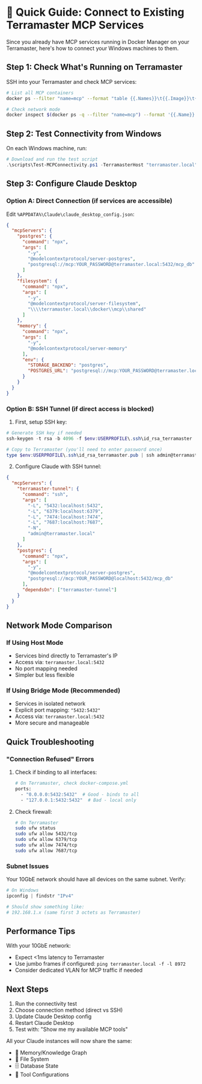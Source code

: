 # 🔌 Quick Guide: Connect to Existing Terramaster MCP Services

Since you already have MCP services running in Docker Manager on your Terramaster, here's how to connect your Windows machines to them.

## Step 1: Check What's Running on Terramaster

SSH into your Terramaster and check MCP services:
```bash
# List all MCP containers
docker ps --filter "name=mcp" --format "table {{.Names}}\t{{.Image}}\t{{.Ports}}"

# Check network mode
docker inspect $(docker ps -q --filter "name=mcp") --format '{{.Name}}: {{.HostConfig.NetworkMode}}'
```

## Step 2: Test Connectivity from Windows

On each Windows machine, run:
```powershell
# Download and run the test script
.\scripts\Test-MCPConnectivity.ps1 -TerramasterHost "terramaster.local" -Verbose
```

## Step 3: Configure Claude Desktop

### Option A: Direct Connection (if services are accessible)

Edit `%APPDATA%\Claude\claude_desktop_config.json`:

```json
{
  "mcpServers": {
    "postgres": {
      "command": "npx",
      "args": [
        "-y",
        "@modelcontextprotocol/server-postgres",
        "postgresql://mcp:YOUR_PASSWORD@terramaster.local:5432/mcp_db"
      ]
    },
    "filesystem": {
      "command": "npx",
      "args": [
        "-y", 
        "@modelcontextprotocol/server-filesystem",
        "\\\\terramaster.local\\docker\\mcp\\shared"
      ]
    },
    "memory": {
      "command": "npx",
      "args": [
        "-y",
        "@modelcontextprotocol/server-memory"
      ],
      "env": {
        "STORAGE_BACKEND": "postgres",
        "POSTGRES_URL": "postgresql://mcp:YOUR_PASSWORD@terramaster.local:5432/mcp_db"
      }
    }
  }
}
```

### Option B: SSH Tunnel (if direct access is blocked)

1. First, setup SSH key:
```powershell
# Generate SSH key if needed
ssh-keygen -t rsa -b 4096 -f $env:USERPROFILE\.ssh\id_rsa_terramaster

# Copy to Terramaster (you'll need to enter password once)
type $env:USERPROFILE\.ssh\id_rsa_terramaster.pub | ssh admin@terramaster.local "cat >> ~/.ssh/authorized_keys"
```

2. Configure Claude with SSH tunnel:
```json
{
  "mcpServers": {
    "terramaster-tunnel": {
      "command": "ssh",
      "args": [
        "-L", "5432:localhost:5432",
        "-L", "6379:localhost:6379", 
        "-L", "7474:localhost:7474",
        "-L", "7687:localhost:7687",
        "-N",
        "admin@terramaster.local"
      ]
    },
    "postgres": {
      "command": "npx",
      "args": [
        "-y",
        "@modelcontextprotocol/server-postgres",
        "postgresql://mcp:YOUR_PASSWORD@localhost:5432/mcp_db"
      ],
      "dependsOn": ["terramaster-tunnel"]
    }
  }
}
```

## Network Mode Comparison

### If Using Host Mode
- Services bind directly to Terramaster's IP
- Access via: `terramaster.local:5432`
- No port mapping needed
- Simpler but less flexible

### If Using Bridge Mode (Recommended)
- Services in isolated network
- Explicit port mapping: `"5432:5432"`
- Access via: `terramaster.local:5432`
- More secure and manageable

## Quick Troubleshooting

### "Connection Refused" Errors
1. Check if binding to all interfaces:
   ```bash
   # On Terramaster, check docker-compose.yml
   ports:
     - "0.0.0.0:5432:5432"  # Good - binds to all
     - "127.0.0.1:5432:5432"  # Bad - local only
   ```

2. Check firewall:
   ```bash
   # On Terramaster
   sudo ufw status
   sudo ufw allow 5432/tcp
   sudo ufw allow 6379/tcp
   sudo ufw allow 7474/tcp
   sudo ufw allow 7687/tcp
   ```

### Subnet Issues
Your 10GbE network should have all devices on the same subnet. Verify:
```powershell
# On Windows
ipconfig | findstr "IPv4"

# Should show something like:
# 192.168.1.x (same first 3 octets as Terramaster)
```

## Performance Tips

With your 10GbE network:
- Expect <1ms latency to Terramaster
- Use jumbo frames if configured: `ping terramaster.local -f -l 8972`
- Consider dedicated VLAN for MCP traffic if needed

## Next Steps

1. Run the connectivity test
2. Choose connection method (direct vs SSH)
3. Update Claude Desktop config
4. Restart Claude Desktop
5. Test with: "Show me my available MCP tools"

All your Claude instances will now share the same:
- 🧠 Memory/Knowledge Graph
- 📁 File System
- 🗄️ Database State
- 🔧 Tool Configurations